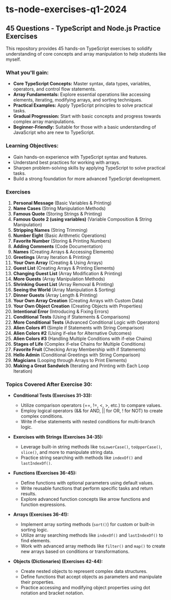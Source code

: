 # ts-node-exercises-q1-2024

## 45 Questions - TypeScript and Node.js Practice Exercises 

This repository provides 45 hands-on TypeScript exercises to solidify understanding of core concepts and array manipulation to help students like myself.

### What you'll gain:

* **Core TypeScript Concepts:** Master syntax, data types, variables, operators, and control flow statements.
* **Array Fundamentals:** Explore essential operations like accessing elements, iterating, modifying arrays, and sorting techniques.
* **Practical Examples:** Apply TypeScript principles to solve practical tasks.
* **Gradual Progression:** Start with basic concepts and progress towards complex array manipulations.
* **Beginner-Friendly:** Suitable for those with a basic understanding of JavaScript who are new to TypeScript.

### Learning Objectives:

* Gain hands-on experience with TypeScript syntax and features.
* Understand best practices for working with arrays.
* Sharpen problem-solving skills by applying TypeScript to solve practical tasks.
* Build a strong foundation for more advanced TypeScript development.

### Exercises

1. **Personal Message** (Basic Variables & Printing)
2. **Name Cases** (String Manipulation Methods)
3. **Famous Quote** (Storing Strings & Printing)
4. **Famous Quote 2 (using variables)** (Variable Composition & String Manipulation)
5. **Stripping Names** (String Trimming)
6. **Number Eight** (Basic Arithmetic Operations)
7. **Favorite Number** (Storing & Printing Numbers)
8. **Adding Comments** (Code Documentation)
9. **Names** (Creating Arrays & Accessing Elements)
10. **Greetings** (Array Iteration & Printing)
11. **Your Own Array** (Creating & Using Arrays)
12. **Guest List** (Creating Arrays & Printing Elements)
13. **Changing Guest List** (Array Modification & Printing)
14. **More Guests** (Array Manipulation Methods)
15. **Shrinking Guest List** (Array Removal & Printing)
16. **Seeing the World** (Array Manipulation & Sorting)
17. **Dinner Guests** (Array Length & Printing)
18. **Your Own Array Creation** (Creating Arrays with Custom Data)
19. **Your Own Object Creation** (Creating Objects with Properties)
20. **Intentional Error** (Introducing & Fixing Errors)
21. **Conditional Tests** (Using if Statements & Comparisons)
22. **More Conditional Tests** (Advanced Conditional Logic with Operators)
23. **Alien Colors #1** (Simple if Statements with String Comparison)
24. **Alien Colors #2** (Using if-else for Alternative Outcomes)
25. **Alien Colors #3** (Handling Multiple Conditions with if-else Chains)
26. **Stages of Life** (Complex if-else Chains for Multiple Conditions)
27. **Favorite Fruit** (Checking Array Membership with if Statements)
28. **Hello Admin** (Conditional Greetings with String Comparison)
29. **Magicians** (Looping through Arrays to Print Elements)
30. **Making a Great Sandwich** (Iterating and Printing with Each Loop Iteration)

### Topics Covered After Exercise 30:

* **Conditional Tests (Exercises 31-33):**
  * Utilize comparison operators (==, !=, <, >, etc.) to compare values.
  * Employ logical operators (&& for AND, || for OR, ! for NOT) to create complex conditions.
  * Write if-else statements with nested conditions for multi-branch logic.

* **Exercises with Strings (Exercises 34-35):**
  * Leverage built-in string methods like `toLowerCase()`, `toUpperCase()`, `slice()`, and more to manipulate string data.
  * Practice string searching with methods like `indexOf()` and `lastIndexOf()`.

* **Functions (Exercises 36-45):**
  * Define functions with optional parameters using default values.
  * Write reusable functions that perform specific tasks and return results.
  * Explore advanced function concepts like arrow functions and function expressions.

* **Arrays (Exercises 36-41):**
  * Implement array sorting methods (`sort()`) for custom or built-in sorting logic.
  * Utilize array searching methods like `indexOf()` and `lastIndexOf()` to find elements.
  * Work with advanced array methods like `filter()` and `map()` to create new arrays based on conditions or transformations.

* **Objects (Dictionaries) (Exercises 42-44):**
  * Create nested objects to represent complex data structures.
  * Define functions that accept objects as parameters and manipulate their properties.
  * Practice accessing and modifying object properties using dot notation and bracket notation.
